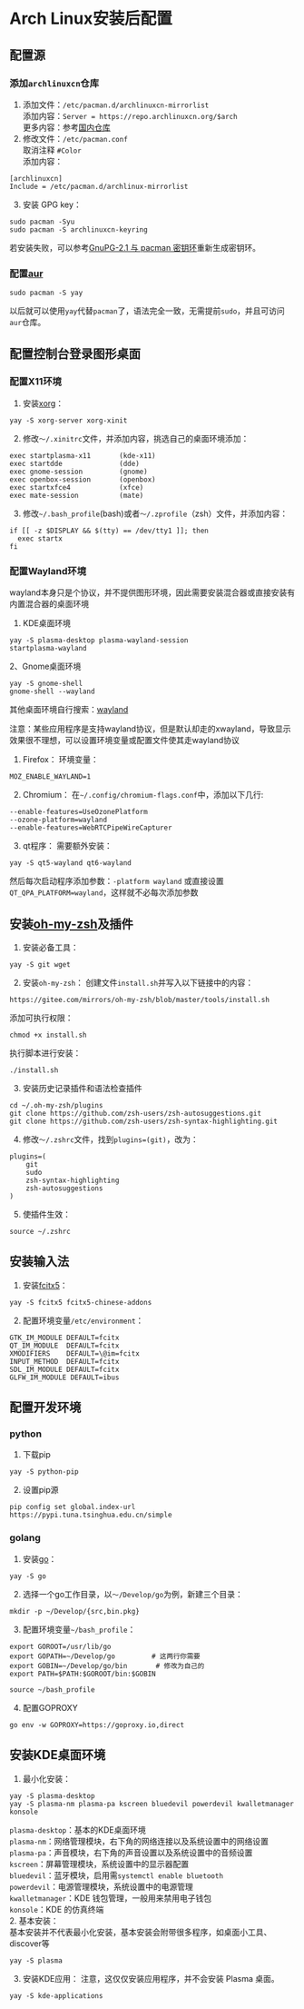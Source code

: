 # Arch Linux安装后配置

## 配置源

### 添加`archlinuxcn`仓库
1. 添加文件：`/etc/pacman.d/archlinuxcn-mirrorlist`</br>
添加内容：`Server = https://repo.archlinuxcn.org/$arch`</br>
更多内容：参考[国内仓库](https://github.com/archlinuxcn/mirrorlist-repo/blob/master/archlinuxcn-mirrorlist)</br>
2. 修改文件：`/etc/pacman.conf`</br>
取消注释 `#Color`</br>
添加内容：
```
[archlinuxcn]
Include = /etc/pacman.d/archlinux-mirrorlist
```
3. 安装 GPG key：
```shell
sudo pacman -Syu
sudo pacman -S archlinuxcn-keyring
```
若安装失败，可以参考[GnuPG-2.1 与 pacman 密钥环](https://www.archlinuxcn.org/gnupg-2-1-and-the-pacman-keyring/)重新生成密钥环。
### 配置[aur](https://wiki.archlinux.org/title/Arch_User_Repository_(%E7%AE%80%E4%BD%93%E4%B8%AD%E6%96%87))
```shell
sudo pacman -S yay
```
以后就可以使用`yay`代替`pacman`了，语法完全一致，无需提前`sudo`，并且可访问`aur`仓库。

## 配置控制台登录图形桌面

### 配置X11环境
1. 安装[xorg](https://wiki.archlinux.org/title/Xorg_(%E7%AE%80%E4%BD%93%E4%B8%AD%E6%96%87))：
```shell
yay -S xorg-server xorg-xinit
```
2. 修改`～/.xinitrc`文件，并添加内容，挑选自己的桌面环境添加：
```
exec startplasma-x11       (kde-x11)
exec startdde              (dde)
exec gnome-session         (gnome)
exec openbox-session       (openbox)
exec startxfce4            (xfce)
exec mate-session          (mate)
```
3. 修改`~/.bash_profile`(bash)或者`～/.zprofile`（zsh）文件，并添加内容：
```
if [[ -z $DISPLAY && $(tty) == /dev/tty1 ]]; then
  exec startx
fi
```

### 配置Wayland环境
wayland本身只是个协议，并不提供图形环境，因此需要安装混合器或直接安装有内置混合器的桌面环境
1. KDE桌面环境
```shell
yay -S plasma-desktop plasma-wayland-session
startplasma-wayland
```
2、Gnome桌面环境
```
yay -S gnome-shell
gnome-shell --wayland
```

其他桌面环境自行搜索：[wayland](https://wiki.archlinux.org/title/Wayland)

注意：某些应用程序是支持wayland协议，但是默认却走的xwayland，导致显示效果很不理想，可以设置环境变量或配置文件使其走wayland协议
1. Firefox：
环境变量：
```
MOZ_ENABLE_WAYLAND=1
```
2. Chromium：
在`~/.config/chromium-flags.conf`中，添加以下几行:
```
--enable-features=UseOzonePlatform
--ozone-platform=wayland
--enable-features=WebRTCPipeWireCapturer
```
3. qt程序：
需要额外安装：
```shell
yay -S qt5-wayland qt6-wayland
```
然后每次启动程序添加参数：`-platform wayland`
或直接设置`QT_QPA_PLATFORM=wayland`，这样就不必每次添加参数


## 安装[oh-my-zsh](https://github.com/ohmyzsh/ohmyzsh)及插件

1. 安装必备工具：
```shell
yay -S git wget
```
2. 安装`oh-my-zsh`：
创建文件`install.sh`并写入以下链接中的内容：
```
https://gitee.com/mirrors/oh-my-zsh/blob/master/tools/install.sh
```
添加可执行权限：
```shell
chmod +x install.sh
```
执行脚本进行安装：
```shell
./install.sh
```
3. 安装历史记录插件和语法检查插件
```shell
cd ~/.oh-my-zsh/plugins
git clone https://github.com/zsh-users/zsh-autosuggestions.git
git clone https://github.com/zsh-users/zsh-syntax-highlighting.git
```
4. 修改`～/.zshrc`文件，找到`plugins=(git)`，改为：
```
plugins=(
	git
	sudo
	zsh-syntax-highlighting
	zsh-autosuggestions
)
```
5. 使插件生效：
```shell
source ~/.zshrc
```

## 安装输入法

1. 安装[fcitx5](https://wiki.archlinux.org/title/Fcitx5_(%E7%AE%80%E4%BD%93%E4%B8%AD%E6%96%87))：
```shell
yay -S fcitx5 fcitx5-chinese-addons
```
2. 配置环境变量`/etc/environment`：
```
GTK_IM_MODULE DEFAULT=fcitx
QT_IM_MODULE  DEFAULT=fcitx
XMODIFIERS    DEFAULT=\@im=fcitx
INPUT_METHOD  DEFAULT=fcitx
SDL_IM_MODULE DEFAULT=fcitx
GLFW_IM_MODULE DEFAULT=ibus
```

## 配置开发环境
### python
1. 下载pip
```shell
yay -S python-pip
```
2. 设置pip源
```shell
pip config set global.index-url https://pypi.tuna.tsinghua.edu.cn/simple
```
### golang
1. 安装[go](https://wiki.archlinux.org/title/Go_(%E7%AE%80%E4%BD%93%E4%B8%AD%E6%96%87))：
```shell
yay -S go
```
2. 选择一个go工作目录，以`～/Develop/go`为例，新建三个目录：
```shell
mkdir -p ~/Develop/{src,bin.pkg}
```
3. 配置环境变量`~/bash_profile`：
```shell
export GOROOT=/usr/lib/go
export GOPATH=~/Develop/go		   # 这两行你需要
export GOBIN=~/Develop/go/bin		# 修改为自己的
export PATH=$PATH:$GOROOT/bin:$GOBIN
```
```shell
source ~/bash_profile
```
4. 配置GOPROXY
```shell
go env -w GOPROXY=https://goproxy.io,direct
```

## 安装KDE桌面环境

1. 最小化安装：
```shell
yay -S plasma-desktop
yay -S plasma-nm plasma-pa kscreen bluedevil powerdevil kwalletmanager konsole
```
`plasma-desktop`：基本的KDE桌面环境</br>
`plasma-nm`：网络管理模块，右下角的网络连接以及系统设置中的网络设置</br>
`plasma-pa`：声音模块，右下角的声音设置以及系统设置中的音频设置</br>
`kscreen`：屏幕管理模块，系统设置中的显示器配置</br>
`bluedevil`：蓝牙模块，启用需`systemctl enable bluetooth`</br>
`powerdevil`：电源管理模块，系统设置中的电源管理</br>
`kwalletmanager`：KDE 钱包管理，一般用来禁用电子钱包</br>
`konsole`：KDE 的仿真终端</br>
2. 基本安装：</br>
基本安装并不代表最小化安装，基本安装会附带很多程序，如桌面小工具、discover等
```shell
yay -S plasma
```
3. 安装KDE应用：
注意，这仅仅安装应用程序，并不会安装 Plasma 桌面。
```shell
yay -S kde-applications
```
